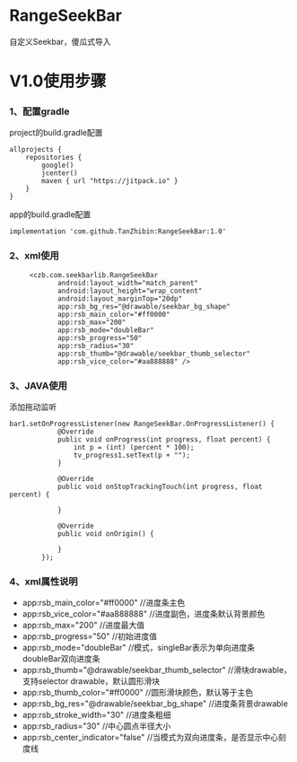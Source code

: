 # RangeSeekBar
自定义Seekbar，傻瓜式导入

# V1.0使用步骤
### 1、配置gradle
project的build.gradle配置
```
allprojects {
    repositories {
        google()
        jcenter()
        maven { url "https://jitpack.io" }
    }
}
```

app的build.gradle配置
```
implementation 'com.github.TanZhibin:RangeSeekBar:1.0'
```
### 2、xml使用
```
     <czb.com.seekbarlib.RangeSeekBar
            android:layout_width="match_parent"
            android:layout_height="wrap_content"
            android:layout_marginTop="20dp"
            app:rsb_bg_res="@drawable/seekbar_bg_shape"
            app:rsb_main_color="#ff0000"
            app:rsb_max="200"
            app:rsb_mode="doubleBar"
            app:rsb_progress="50"
            app:rsb_radius="30"
            app:rsb_thumb="@drawable/seekbar_thumb_selector"
            app:rsb_vice_color="#aa888888" />
```
### 3、JAVA使用
添加拖动监听
```
bar1.setOnProgressListener(new RangeSeekBar.OnProgressListener() {
            @Override
            public void onProgress(int progress, float percent) {
                int p = (int) (percent * 100);
                tv_progress1.setText(p + "");
            }

            @Override
            public void onStopTrackingTouch(int progress, float percent) {

            }

            @Override
            public void onOrigin() {

            }
        });
```

### 4、xml属性说明

- app:rsb_main_color="#ff0000"   //进度条主色   
- app:rsb_vice_color="#aa888888" //进度副色，进度条默认背景颜色
- app:rsb_max="200"              //进度最大值
- app:rsb_progress="50"          //初始进度值
- app:rsb_mode="doubleBar"       //模式，singleBar表示为单向进度条  doubleBar双向进度条
- app:rsb_thumb="@drawable/seekbar_thumb_selector"  //滑块drawable，支持selector drawable，默认圆形滑块
- app:rsb_thumb_color="#ff0000"   //圆形滑块颜色，默认等于主色  
- app:rsb_bg_res="@drawable/seekbar_bg_shape"       //进度条背景drawable
- app:rsb_stroke_width="30"      //进度条粗细
- app:rsb_radius="30"            //中心圆点半径大小
- app:rsb_center_indicator="false"    //当模式为双向进度条，是否显示中心刻度线










